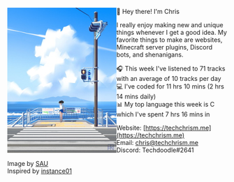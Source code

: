 <p float="left">
<img src='pic.jpg' width='250' align="left">
<p float="left">
👋 Hey there! I'm Chris

I really enjoy making new and unique things whenever I get a good idea.
My favorite things to make are websites, Minecraft server plugins, Discord bots, and shenanigans.

🎧 This week I've listened to 71 tracks with an average of 10 tracks per day<br>
💻 I've coded for 11 hrs 10 mins (2 hrs 14 mins daily)<br>
📊 My top language this week is C which I've spent 7 hrs 16 mins in

Website: [https://techchrism.me](https://techchrism.me)<br>
Email: [chris@techchrism.me](mailto:chris@techchrism.me)<br>
Discord: Techdoodle#2641<br>

Image by [SAU](https://twitter.com/bysau_/status/1281590120584552449/photo/2)<br>
Inspired by [instance01](https://github.com/instance01/instance01)
</p>
</p>
